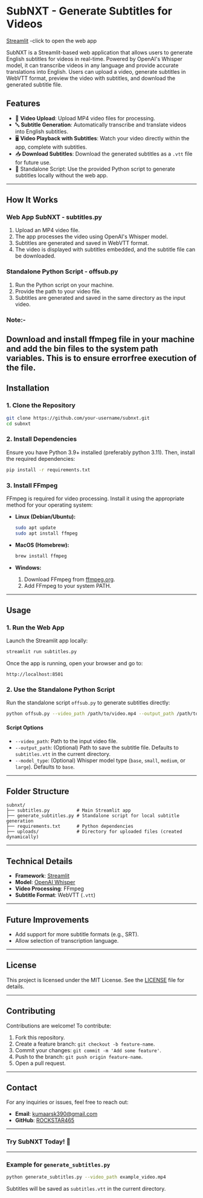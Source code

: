 # **SubNXT - Generate Subtitles for Videos**

[Streamlit](https://subtitles.streamlit.app/) -click to open the web app

SubNXT is a Streamlit-based web application that allows users to generate English subtitles for videos in real-time. Powered by OpenAI's Whisper model, it can transcribe videos in any language and provide accurate translations into English. Users can upload a video, generate subtitles in WebVTT format, preview the video with subtitles, and download the generated subtitle file.

## **Features**
- 🎥 **Video Upload**: Upload MP4 video files for processing.
- 🔤 **Subtitle Generation**: Automatically transcribe and translate videos into English subtitles.
- 🖥️ **Video Playback with Subtitles**: Watch your video directly within the app, complete with subtitles.
- 📥 **Download Subtitles**: Download the generated subtitles as a `.vtt` file for future use.
- 🐍 Standalone Script: Use the provided Python script to generate subtitles locally without the web app.

---

## **How It Works**

### **Web App SubNXT - subtitles.py**
1. Upload an MP4 video file.
2. The app processes the video using OpenAI's Whisper model.
3. Subtitles are generated and saved in WebVTT format.
4. The video is displayed with subtitles embedded, and the subtitle file can be downloaded.

### **Standalone Python Script - offsub.py**
1. Run the Python script on your machine.
2. Provide the path to your video file.
3. Subtitles are generated and saved in the same directory as the input video.
### **Note:-**
  Download and install ffmpeg file in your machine and add the bin files to the system path variables.
  This is to ensure errorfree execution of the file.
---

## **Installation**

### **1. Clone the Repository**
```bash
git clone https://github.com/your-username/subnxt.git
cd subnxt
```

### **2. Install Dependencies**
Ensure you have Python 3.9+ installed (preferably python 3.11). Then, install the required dependencies:
```bash
pip install -r requirements.txt
```

### **3. Install FFmpeg**
FFmpeg is required for video processing. Install it using the appropriate method for your operating system:

- **Linux (Debian/Ubuntu):**
  ```bash
  sudo apt update
  sudo apt install ffmpeg
  ```

- **MacOS (Homebrew):**
  ```bash
  brew install ffmpeg
  ```

- **Windows:**
  1. Download FFmpeg from [ffmpeg.org](https://ffmpeg.org/).
  2. Add FFmpeg to your system PATH.

---

## **Usage**

### **1. Run the Web App**
Launch the Streamlit app locally:
```bash
streamlit run subtitles.py
```

Once the app is running, open your browser and go to:
```
http://localhost:8501
```

### **2. Use the Standalone Python Script**
Run the standalone script `offsub.py` to generate subtitles directly:
```bash
python offsub.py --video_path /path/to/video.mp4 --output_path /path/to/output.vtt --model_type base
```

#### **Script Options**
- `--video_path`: Path to the input video file.
- `--output_path`: (Optional) Path to save the subtitle file. Defaults to `subtitles.vtt` in the current directory.
- `--model_type`: (Optional) Whisper model type (`base`, `small`, `medium`, or `large`). Defaults to `base`.

---

## **Folder Structure**
```
subnxt/
├── subtitles.py          # Main Streamlit app
├── generate_subtitles.py # Standalone script for local subtitle generation
├── requirements.txt      # Python dependencies
├── uploads/              # Directory for uploaded files (created dynamically)
```

---

## **Technical Details**
- **Framework**: [Streamlit](https://streamlit.io/)
- **Model**: [OpenAI Whisper](https://github.com/openai/whisper)
- **Video Processing**: FFmpeg
- **Subtitle Format**: WebVTT (`.vtt`)

---

## **Future Improvements**
- Add support for more subtitle formats (e.g., SRT).
- Allow selection of transcription language.

---

## **License**
This project is licensed under the MIT License. See the [LICENSE](LICENSE) file for details.

---

## **Contributing**
Contributions are welcome! To contribute:
1. Fork this repository.
2. Create a feature branch: `git checkout -b feature-name`.
3. Commit your changes: `git commit -m 'Add some feature'`.
4. Push to the branch: `git push origin feature-name`.
5. Open a pull request.

---

## **Contact**
For any inquiries or issues, feel free to reach out:
- **Email**: kumaarsk390@gmail.com
- **GitHub**: [ROCKSTAR465](https://github.com/ROCKSTAR465)

---

### **Try SubNXT Today! 🚀**

---

### Example for `generate_subtitles.py`
```bash
python generate_subtitles.py --video_path example_video.mp4
```
Subtitles will be saved as `subtitles.vtt` in the current directory.

